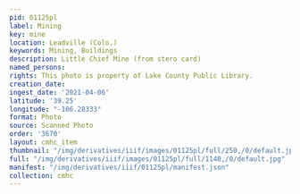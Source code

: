 ```yaml
---
pid: 01125pl
label: Mining
key: mine
location: Leadville (Colo.)
keywords: Mining, Buildings
description: Little Chief Mine (from stero card)
named_persons: 
rights: This photo is property of Lake County Public Library.
creation_date: 
ingest_date: '2021-04-06'
latitude: '39.25'
longitude: "-106.28333"
format: Photo
source: Scanned Photo
order: '3670'
layout: cmhc_item
thumbnail: "/img/derivatives/iiif/images/01125pl/full/250,/0/default.jpg"
full: "/img/derivatives/iiif/images/01125pl/full/1140,/0/default.jpg"
manifest: "/img/derivatives/iiif/01125pl/manifest.json"
collection: cmhc
---
```

